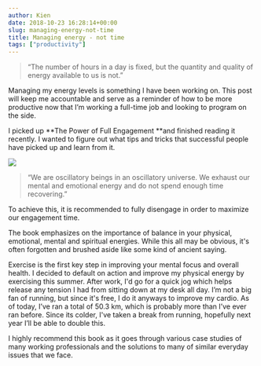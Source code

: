 ```yaml
---
author: Kien
date: 2018-10-23 16:28:14+00:00
slug: managing-energy-not-time
title: Managing energy - not time
tags: ["productivity"]
---
```


<blockquote>“The number of hours in a day is fixed, but the quantity and quality of energy available to us is not.”</blockquote>

Managing my energy levels is something I have been working on. This post will keep me accountable and serve as a reminder of how to be more productive now that I’m working a full-time job and looking to program on the side.

I picked up **The Power of Full Engagement **and finished reading it recently. I wanted to figure out what tips and tricks that successful people have picked up and learn from it.

![](https://images-na.ssl-images-amazon.com/images/I/514v4bYhRcL._SX322_BO1,204,203,200_.jpg)

<blockquote>“We are oscillatory beings in an oscillatory universe. We exhaust our mental and emotional energy and do not spend enough time recovering.” </blockquote>

To achieve this, it is recommended to fully disengage in order to maximize our engagement time.

The book emphasizes on the importance of balance in your physical, emotional, mental and spiritual energies. While this all may be obvious, it's often forgotten and brushed aside like some kind of ancient saying.

Exercise is the first key step in improving your mental focus and overall health. I decided to default on action and improve my physical energy by exercising this summer. After work, I'd go for a quick jog which helps release any tension I had from sitting down at my desk all day. I’m not a big fan of running, but since it's free, I do it anyways to improve my cardio. As of today, I’ve ran a total of 50.3 km, which is probably more than I’ve ever ran before. Since its colder, I've taken a break from running, hopefully next year I’ll be able to double this.

I highly recommend this book as it goes through various case studies of many working professionals and the solutions to many of similar everyday issues that we face.
